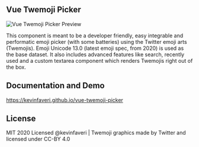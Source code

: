 ## Vue Twemoji Picker

![Vue Twemoji Picker Preview](https://i.imgur.com/oAycozy.png)

This component is meant to be a developer friendly, easy integrable and performatic emoji picker (with some batteries) using the Twitter emoji arts (Twemojis). Emoji Unicode 13.0 (latest emoji spec, from 2020) is used as the base dataset. It also includes advanced features like search, recently used and a custom textarea component which renders Twemojis right out of the box.

## Documentation and Demo

https://kevinfaveri.github.io/vue-twemoji-picker

## License

MIT 2020 Licensed @kevinfaveri | Twemoji graphics made by Twitter and licensed under CC-BY 4.0
